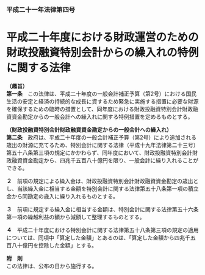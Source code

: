 ### 平成二十一年法律第四号  
# 平成二十年度における財政運営のための財政投融資特別会計からの繰入れの特例に関する法律  
  
**（趣旨）**  
**第一条**　この法律は、平成二十年度の一般会計補正予算（第2号）における国民生活の安定と経済の持続的な成長に資するため緊急に実施する措置に必要な財源を確保するための臨時の措置として、同年度における財政投融資特別会計財政融資資金勘定からの一般会計への繰入れに関する特例措置を定めるものとする。  
  
**（財政投融資特別会計財政融資資金勘定からの一般会計への繰入れ）**  
**第二条**　政府は、平成二十年度の一般会計補正予算（第2号）により追加される歳出の財源に充てるため、特別会計に関する法律（平成十九年法律第二十三号）第五十八条第三項の規定にかかわらず、同年度において、財政投融資特別会計財政融資資金勘定から、四兆千五百八十億円を限り、一般会計に繰り入れることができる。  
  
**２**　前項の規定による繰入金は、財政投融資特別会計財政融資資金勘定の歳出とし、当該繰入金に相当する金額を特別会計に関する法律第五十八条第一項の積立金から同勘定の歳入に繰り入れるものとする。  
  
**３**　前項に規定する繰入金に相当する金額は、特別会計に関する法律第五十六条第一項の繰越利益の額から減額して整理するものとする。  
  
**４**　平成二十年度における特別会計に関する法律第五十八条第三項の規定の適用については、同項中「算定した金額」とあるのは、「算定した金額から四兆千五百八十億円を控除した金額」とする。  
  
**附　則**  
この法律は、公布の日から施行する。  
  
